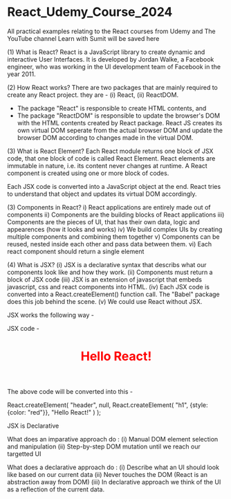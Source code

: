 # React_Udemy_Course_2024

All practical examples relating to the React courses from Udemy and The YouTube channel Learn with Sumit will be saved here

(1) What is React?
React is a JavaScript library to create dynamic and interactive User Interfaces.
It is developed by Jordan Walke, a Facebook engineer, who was working in the UI development team of Facebook in the year 2011.

(2) How React works?
There are two packages that are mainly required to create any React project. they are - 
(i) React, (ii) ReactDOM.
* The package "React" is responsible to create HTML contents, and
* The package "ReactDOM" is responsible to update the browser's DOM with the HTML contents created by React package.
React JS creates its own virtual DOM seperate from the actual browser DOM and update the browser DOM according to changes made in the virtual DOM.

(3) What is React Element?
Each React module returns one block of JSX code, that one block of code is called React Element.
React elements are immutable in nature, i.e. its content never changes at runtime.
A React component is created using one or more block of codes.

Each JSX code is converted into a JavaScript object at the end. React tries to understand that object and updates its virtual DOM accordingly.

(3) Components in React?
i) React applications are entirely made out of components
ii) Components are the building blocks of React applications
iii) Components are the pieces of UI, that has their own data, logic and appearences (how it looks and works)
iv) We build complex UIs by creating multiple components and combining them together
v) Components can be reused, nested inside each other and pass data between them.
vi) Each react component should return a single element

(4) What is JSX?
(i) JSX is a declarative syntax that describs what our components look like and how they work.
(ii) Components must return a block of JSX code
(iii) JSX is an extension of javascript that embeds javascript, css and react components into HTML.
(iv) Each JSX code is converted into a React.createElement() function call. The "Babel" package does this job behind the scene.
(v) We could use React without JSX.

JSX works the following way -

JSX code -

<header>
  <h1 style="color: red;">Hello React!</h1>
</header>

The above code will be converted into this -

React.createElement(
"header",
null,
React.createElement(
"h1",
{style: {color: "red"}},
"Hello React!"
)
);

JSX is Declarative

What does an imparative approach do :
(i) Manual DOM element selection and manipulation
(ii) Step-by-step DOM mutation until we reach our targetted UI

What does a declarative approach do :
(i) Describe what an UI should look like based on our current data
(ii) Never touches the DOM (React is an abstraction away from DOM)
(iii) In declarative approach we think of the UI as a reflection of the current data.


